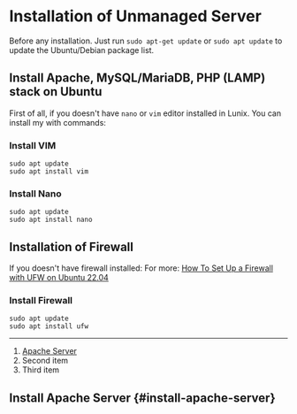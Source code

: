 # Installation of Unmanaged Server

Before any installation. Just run ```sudo apt-get update``` or ```sudo apt update``` to update the Ubuntu/Debian package list.

## Install Apache, MySQL/MariaDB, PHP (LAMP) stack on Ubuntu

First of all, if you doesn't have ```nano``` or ```vim``` editor installed in Lunix. You can install my with commands:

### Install VIM

```install vim command
sudo apt update
sudo apt install vim
```

### Install Nano

```install nano command
sudo apt update
sudo apt install nano
```

## Installation of Firewall

If you doesn't have firewall installed:
For more: [How To Set Up a Firewall with UFW on Ubuntu 22.04](https://www.digitalocean.com/community/tutorials/how-to-set-up-a-firewall-with-ufw-on-ubuntu-22-04)

### Install Firewall

```install firewall command
sudo apt update
sudo apt install ufw
```

---

1. [Apache Server](haroon-mahmood-4276/Installation-of-Unmanaged-Server#install-apache-server-install-apache-server)
2. Second item
3. Third item

## Install Apache Server {#install-apache-server}

